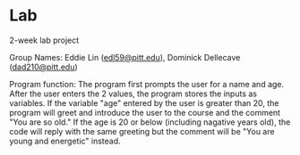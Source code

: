 # Lab
2-week lab project

Group Names: Eddie Lin (edl59@pitt.edu), Dominick Dellecave (dad210@pitt.edu)

Program function: The program first prompts the user for a name and age. After the user enters the 2 values, the program stores the inputs as variables. If the variable "age" entered by the user is greater than 20, the program will greet and introduce the user to the course and the comment "You are so old." If the age is 20 or below (including nagative years old), the code will reply with the same greeting but the comment will be "You are young and energetic" instead.
